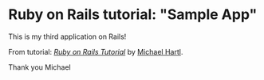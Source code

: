 # Ruby on Rails tutorial: "Sample App"

This is my third application on Rails!

From tutorial:
[*Ruby on Rails Tutorial*](http://www.railstutorial.org/)
by [Michael Hartl](http://www.michaelhartl.com/).

Thank you Michael